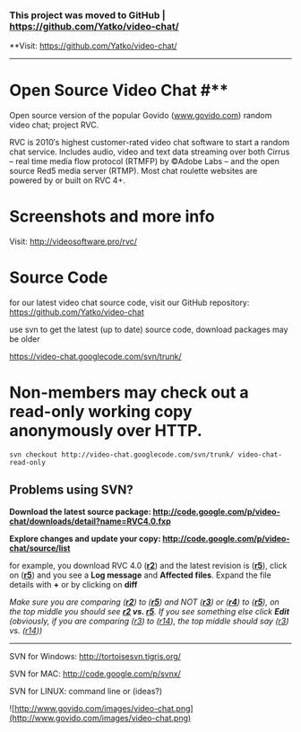 ### This project was moved to GitHub | https://github.com/Yatko/video-chat/ ###
**Visit: https://github.com/Yatko/video-chat/

---

# Open Source Video Chat #**

Open source version of the popular Govido (www.govido.com) random video chat; project RVC.

RVC is 2010′s highest customer-rated video chat software to start a random chat service. Includes audio, video and text data streaming over both Cirrus – real time media flow protocol (RTMFP) by ©Adobe Labs – and the open source Red5 media server (RTMP). Most chat roulette websites are powered by or built on RVC 4+.

# Screenshots and more info #
Visit: http://videosoftware.pro/rvc/

# Source Code #
for our latest video chat source code, visit our GitHub repository: https://github.com/Yatko/video-chat

use svn to get the latest (up to date) source code, download packages may be older

https://video-chat.googlecode.com/svn/trunk/

# Non-members may check out a read-only working copy anonymously over HTTP.
```
svn checkout http://video-chat.googlecode.com/svn/trunk/ video-chat-read-only
```

## Problems using SVN? ##
**Download the latest source package: http://code.google.com/p/video-chat/downloads/detail?name=RVC4.0.fxp**

**Explore changes and update your copy: http://code.google.com/p/video-chat/source/list**

for example, you download RVC 4.0 (**[r2](https://code.google.com/p/video-chat/source/detail?r=2)**) and the latest revision is (**[r5](https://code.google.com/p/video-chat/source/detail?r=5)**), click on (**[r5](https://code.google.com/p/video-chat/source/detail?r=5)**) and you see a **Log message** and **Affected files**. Expand the file details with **+** or by clicking on **diff**

_Make sure you are comparing (**[r2](https://code.google.com/p/video-chat/source/detail?r=2)**) to (**[r5](https://code.google.com/p/video-chat/source/detail?r=5)**) and NOT (**[r3](https://code.google.com/p/video-chat/source/detail?r=3)**) or (**[r4](https://code.google.com/p/video-chat/source/detail?r=4)**) to (**[r5](https://code.google.com/p/video-chat/source/detail?r=5)**), on the top middle you should see **[r2](https://code.google.com/p/video-chat/source/detail?r=2) vs. [r5](https://code.google.com/p/video-chat/source/detail?r=5)**. If you see something else click **Edit** (obviously, if you are comparing ([r3](https://code.google.com/p/video-chat/source/detail?r=3)) to ([r14](https://code.google.com/p/video-chat/source/detail?r=14)), the top middle should say ([r3](https://code.google.com/p/video-chat/source/detail?r=3)) vs. ([r14](https://code.google.com/p/video-chat/source/detail?r=14)))_


---

SVN for Windows: http://tortoisesvn.tigris.org/

SVN for MAC: http://code.google.com/p/svnx/

SVN for LINUX: command line or (ideas?)

![http://www.govido.com/images/video-chat.png](http://www.govido.com/images/video-chat.png)